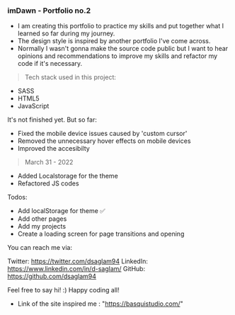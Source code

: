 ### imDawn - Portfolio no.2

- I am creating this portfolio to practice my skills and put together what I learned so far during my journey. 
- The design style is inspired by another portfolio I've come across.
- Normally I wasn't gonna make the source code public but I want to hear opinions and recommendations to improve my skills and refactor my code if it's necessary.


>Tech stack used in this project:

- SASS 
- HTML5
- JavaScript 

It's not finished yet. But so far:

- Fixed the mobile device issues caused by 'custom cursor'
- Removed the unnecessary hover effects on mobile devices
- Improved the accesibilty

> March 31 - 2022 
- Added Localstorage for the theme
- Refactored JS codes


Todos:

- Add localStorage for theme ✅
- Add other pages
- Add my projects
- Create a loading screen for page transitions and opening

You can reach me via:

Twitter: https://twitter.com/dsaglam94
LinkedIn: https://www.linkedin.com/in/d-saglam/
GitHub: https://github.com/dsaglam94

Feel free to say hi! :)
Happy coding all!

- Link of the site inspired me : "https://basquistudio.com/"
